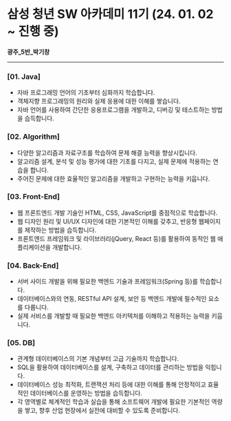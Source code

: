 # 삼성 청년 SW 아카데미 11기 (24. 01. 02 ~ 진행 중)

**광주_5반_박기창**

---

### [01. Java]
- 자바 프로그래밍 언어의 기초부터 심화까지 학습합니다.
- 객체지향 프로그래밍의 원리와 실제 응용에 대한 이해를 쌓습니다.
- 자바 언어를 사용하여 간단한 응용프로그램을 개발하고, 디버깅 및 테스트하는 방법을 습득합니다.
### [02. Algorithm]
- 다양한 알고리즘과 자료구조를 학습하여 문제 해결 능력을 향상시킵니다.
- 알고리즘 설계, 분석 및 성능 평가에 대한 기초를 다지고, 실제 문제에 적용하는 연습을 합니다.
- 주어진 문제에 대한 효율적인 알고리즘을 개발하고 구현하는 능력을 키웁니다.
### [03. Front-End]
- 웹 프론트엔드 개발 기술인 HTML, CSS, JavaScript를 중점적으로 학습합니다.
- 웹 디자인 원리 및 UI/UX 디자인에 대한 기본적인 이해를 갖추고, 반응형 웹페이지를 제작하는 방법을 습득합니다.
- 프론트엔드 프레임워크 및 라이브러리(jQuery, React 등)를 활용하여 동적인 웹 애플리케이션을 개발합니다.
### [04. Back-End]
- 서버 사이드 개발을 위해 필요한 백엔드 기술과 프레임워크(Spring 등)를 학습합니다.
- 데이터베이스와의 연동, RESTful API 설계, 보안 등 백엔드 개발에 필수적인 요소를 다룹니다.
- 실제 서비스를 개발할 때 필요한 백엔드 아키텍처를 이해하고 적용하는 능력을 키웁니다.
### [05. DB]
- 관계형 데이터베이스의 기본 개념부터 고급 기술까지 학습합니다.
- SQL을 활용하여 데이터베이스를 설계, 구축하고 데이터를 관리하는 방법을 익힙니다.
- 데이터베이스 성능 최적화, 트랜잭션 처리 등에 대한 이해를 통해 안정적이고 효율적인 데이터베이스를 운영하는 방법을 습득합니다.
- 각 영역별로 체계적인 학습과 실습을 통해 소프트웨어 개발에 필요한 기본적인 역량을 쌓고, 향후 산업 현장에서 실전에 대비할 수 있도록 준비합니다.
